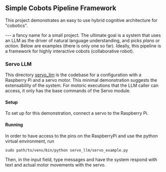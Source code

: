 ## Simple Cobots Pipeline Framework
This project demonstrates an easy to use hybrid cognitive architecture for "cobotics". 

--- a fancy name for a small project. The ultimate goal is a system that uses an LLM as the driver of natural language understanding, and picks _plans_ or _action_. Below are examples (there is only one so far). Ideally, this pipeline is a framework for highly interactive cobots (collaborative robot).

### Servo LLM
This directory [servo_llm](servo_llm) is the codebase for a configuration with a Raspberry Pi and a servo motor. This minimal demonstration suggests the extensability of the system. For motoric executions that the LLM caller can access, it only has the base commands of the Servo module.

#### Setup
To set up for this demonstration, connect a servo to the Raspberry Pi.

#### Running
In order to have access to the pins on the RaspberryPi and use the python virtual environment, run
```
sudo path/to/venv/bin/python servo_llm/servo_example.py
```
Then, in the input field, type messages and have the system respond with text and actual motor movements with the servo.
